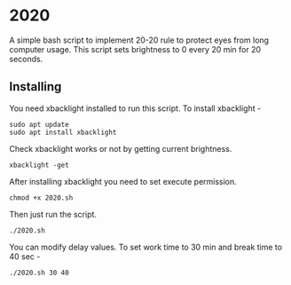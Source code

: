 # 2020
A simple bash script to implement 20-20 rule to protect eyes from long computer usage. This script sets brightness to
0 every 20 min for 20 seconds. 

## Installing
You need xbacklight installed to run this script. To install xbacklight -
```
sudo apt update
sudo apt install xbacklight
```
Check xbacklight works or not by getting current brightness.
```
xbacklight -get
```

After installing xbacklight you need to set execute permission.
```
chmod +x 2020.sh
```
Then just run the script.
```
./2020.sh
```
You can modify delay values. To set work time to 30 min and break time to 40 sec -
```
./2020.sh 30 40
```